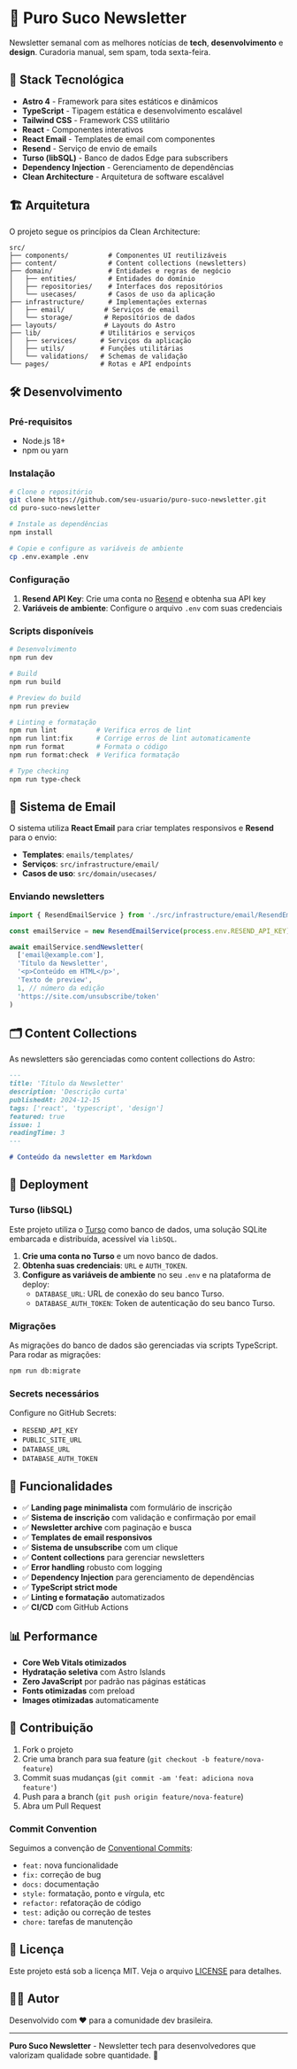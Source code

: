 # 🍊 Puro Suco Newsletter

Newsletter semanal com as melhores notícias de **tech**, **desenvolvimento** e **design**. Curadoria manual, sem spam, toda sexta-feira.

## 🚀 Stack Tecnológica

- **Astro 4** - Framework para sites estáticos e dinâmicos
- **TypeScript** - Tipagem estática e desenvolvimento escalável
- **Tailwind CSS** - Framework CSS utilitário
- **React** - Componentes interativos
- **React Email** - Templates de email com componentes
- **Resend** - Serviço de envio de emails
- **Turso (libSQL)** - Banco de dados Edge para subscribers
- **Dependency Injection** - Gerenciamento de dependências
- **Clean Architecture** - Arquitetura de software escalável

## 🏗️ Arquitetura

O projeto segue os princípios da Clean Architecture:

```
src/
├── components/          # Componentes UI reutilizáveis
├── content/             # Content collections (newsletters)
├── domain/              # Entidades e regras de negócio
│   ├── entities/        # Entidades do domínio
│   ├── repositories/    # Interfaces dos repositórios
│   └── usecases/        # Casos de uso da aplicação
├── infrastructure/      # Implementações externas
│   ├── email/          # Serviços de email
│   └── storage/        # Repositórios de dados
├── layouts/            # Layouts do Astro
├── lib/               # Utilitários e serviços
│   ├── services/      # Serviços da aplicação
│   ├── utils/         # Funções utilitárias
│   └── validations/   # Schemas de validação
└── pages/             # Rotas e API endpoints
```

## 🛠️ Desenvolvimento

### Pré-requisitos

- Node.js 18+
- npm ou yarn

### Instalação

```bash
# Clone o repositório
git clone https://github.com/seu-usuario/puro-suco-newsletter.git
cd puro-suco-newsletter

# Instale as dependências
npm install

# Copie e configure as variáveis de ambiente
cp .env.example .env
```

### Configuração

1. **Resend API Key**: Crie uma conta no [Resend](https://resend.com) e obtenha sua API key
2. **Variáveis de ambiente**: Configure o arquivo `.env` com suas credenciais

### Scripts disponíveis

```bash
# Desenvolvimento
npm run dev

# Build
npm run build

# Preview do build
npm run preview

# Linting e formatação
npm run lint          # Verifica erros de lint
npm run lint:fix      # Corrige erros de lint automaticamente
npm run format        # Formata o código
npm run format:check  # Verifica formatação

# Type checking
npm run type-check
```

## 📧 Sistema de Email

O sistema utiliza **React Email** para criar templates responsivos e **Resend** para o envio:

- **Templates**: `emails/templates/`
- **Serviços**: `src/infrastructure/email/`
- **Casos de uso**: `src/domain/usecases/`

### Enviando newsletters

```typescript
import { ResendEmailService } from './src/infrastructure/email/ResendEmailService'

const emailService = new ResendEmailService(process.env.RESEND_API_KEY)

await emailService.sendNewsletter(
  ['email@example.com'],
  'Título da Newsletter',
  '<p>Conteúdo em HTML</p>',
  'Texto de preview',
  1, // número da edição
  'https://site.com/unsubscribe/token'
)
```

## 🗂️ Content Collections

As newsletters são gerenciadas como content collections do Astro:

```markdown
---
title: 'Título da Newsletter'
description: 'Descrição curta'
publishedAt: 2024-12-15
tags: ['react', 'typescript', 'design']
featured: true
issue: 1
readingTime: 3
---

# Conteúdo da newsletter em Markdown
```

## 🚀 Deployment

### Turso (libSQL)

Este projeto utiliza o [Turso](https://turso.tech) como banco de dados, uma solução SQLite embarcada e distribuída, acessível via `libSQL`.

1.  **Crie uma conta no Turso** e um novo banco de dados.
2.  **Obtenha suas credenciais**: `URL` e `AUTH_TOKEN`.
3.  **Configure as variáveis de ambiente** no seu `.env` e na plataforma de deploy:
    - `DATABASE_URL`: URL de conexão do seu banco Turso.
    - `DATABASE_AUTH_TOKEN`: Token de autenticação do seu banco Turso.

### Migrações

As migrações do banco de dados são gerenciadas via scripts TypeScript. Para rodar as migrações:

```bash
npm run db:migrate
```

### Secrets necessários

Configure no GitHub Secrets:

- `RESEND_API_KEY`
- `PUBLIC_SITE_URL`
- `DATABASE_URL`
- `DATABASE_AUTH_TOKEN`

## 🔧 Funcionalidades

- ✅ **Landing page minimalista** com formulário de inscrição
- ✅ **Sistema de inscrição** com validação e confirmação por email
- ✅ **Newsletter archive** com paginação e busca
- ✅ **Templates de email responsivos**
- ✅ **Sistema de unsubscribe** com um clique
- ✅ **Content collections** para gerenciar newsletters
- ✅ **Error handling** robusto com logging
- ✅ **Dependency Injection** para gerenciamento de dependências
- ✅ **TypeScript strict mode**
- ✅ **Linting e formatação** automatizados
- ✅ **CI/CD** com GitHub Actions

## 📊 Performance

- **Core Web Vitals otimizados**
- **Hydratação seletiva** com Astro Islands
- **Zero JavaScript** por padrão nas páginas estáticas
- **Fonts otimizadas** com preload
- **Images otimizadas** automaticamente

## 🤝 Contribuição

1. Fork o projeto
2. Crie uma branch para sua feature (`git checkout -b feature/nova-feature`)
3. Commit suas mudanças (`git commit -am 'feat: adiciona nova feature'`)
4. Push para a branch (`git push origin feature/nova-feature`)
5. Abra um Pull Request

### Commit Convention

Seguimos a convenção de [Conventional Commits](https://www.conventionalcommits.org/):

- `feat:` nova funcionalidade
- `fix:` correção de bug
- `docs:` documentação
- `style:` formatação, ponto e vírgula, etc
- `refactor:` refatoração de código
- `test:` adição ou correção de testes
- `chore:` tarefas de manutenção

## 📄 Licença

Este projeto está sob a licença MIT. Veja o arquivo [LICENSE](LICENSE) para detalhes.

## 👨‍💻 Autor

Desenvolvido com ❤️ para a comunidade dev brasileira.

---

**Puro Suco Newsletter** - Newsletter tech para desenvolvedores que valorizam qualidade sobre quantidade. 🍊
